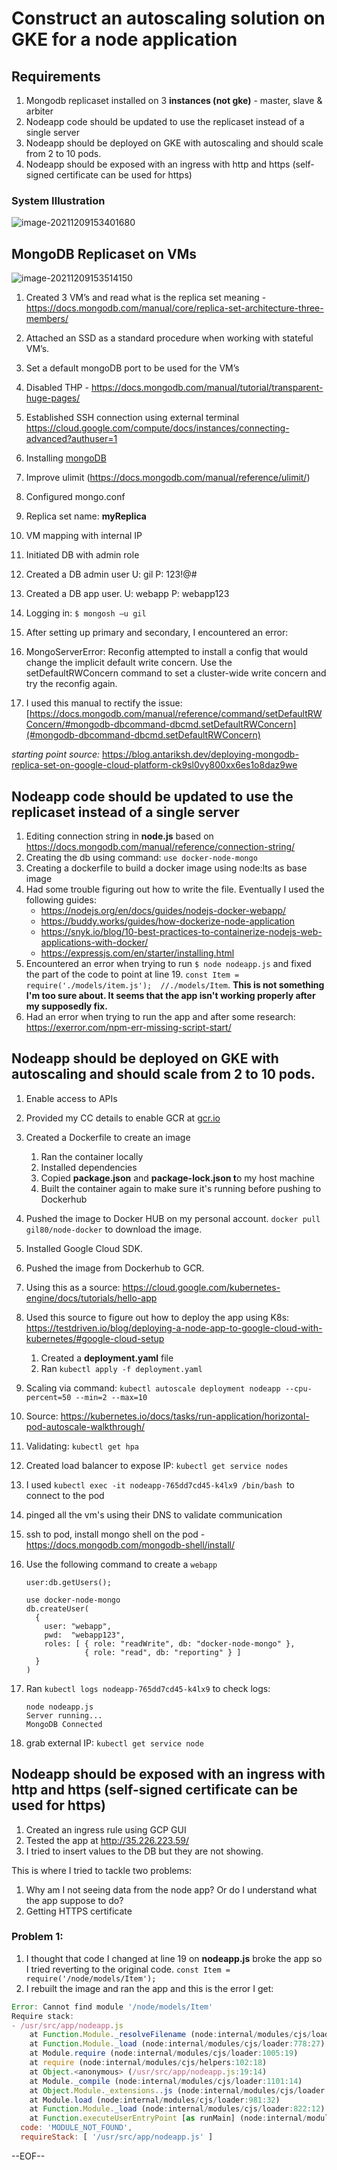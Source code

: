 # Construct an autoscaling solution on GKE for a node application


## Requirements

1. Mongodb replicaset installed on 3 **instances (not gke)** - master, slave & arbiter
2. Nodeapp code should be updated to use the replicaset instead of a single server
3. Nodeapp should be deployed on GKE with autoscaling and should scale from 2 to 10 pods.
4. Nodeapp should be exposed with an ingress with http and https (self-signed certificate can be used for https)

### System Illustration
<img src="https://i.ibb.co/6PQ1Qy2/image-20211209153401680.png" alt="image-20211209153401680" border="0">



## MongoDB Replicaset on VMs

<img src="https://i.ibb.co/197BFm7/image-20211209153514150.png" alt="image-20211209153514150" border="0">


1. Created 3 VM’s and read what is the replica set meaning - https://docs.mongodb.com/manual/core/replica-set-architecture-three-members/

2. Attached an SSD as a standard procedure when working with stateful VM’s.

3. Set a default mongoDB port to be used for the VM’s

4. Disabled THP - https://docs.mongodb.com/manual/tutorial/transparent-huge-pages/

5. Established SSH connection using external terminal https://cloud.google.com/compute/docs/instances/connecting-advanced?authuser=1

6. Installing [mongoDB](https://docs.mongodb.com/manual/administration/install-on-linux/)

7. Improve ulimit (https://docs.mongodb.com/manual/reference/ulimit/)

8. Configured mongo.conf

9. Replica set name: **myReplica**

10. VM mapping with internal IP

11. Initiated DB with admin role

12. Created a DB admin user U: gil P: 123!@#

13. Created a DB app user. U: webapp P: webapp123

14. Logging in: `$ mongosh –u gil`
    
15. After setting up primary and secondary, I encountered an error:

16. MongoServerError: Reconfig attempted to install a config that would change the implicit default write concern. Use the setDefaultRWConcern command to set a cluster-wide write concern and try the reconfig again.

17. I used this manual to rectify the issue: [https://docs.mongodb.com/manual/reference/command/setDefaultRWConcern/#mongodb-dbcommand-dbcmd.setDefaultRWConcern](#mongodb-dbcommand-dbcmd.setDefaultRWConcern)



*starting point source:* https://blog.antariksh.dev/deploying-mongodb-replica-set-on-google-cloud-platform-ck9sl0vy800xx6es1o8daz9we




## Nodeapp code should be updated to use the replicaset instead of a single server



1. Editing connection string in **node.js** based on https://docs.mongodb.com/manual/reference/connection-string/
2. Creating the db using command: `use docker-node-mongo`
3. Creating a dockerfile to build a docker image using node:lts as base image
4. Had some trouble figuring out how to write the file. Eventually I used the following guides:
   - https://nodejs.org/en/docs/guides/nodejs-docker-webapp/
   - https://buddy.works/guides/how-dockerize-node-application
   - https://snyk.io/blog/10-best-practices-to-containerize-nodejs-web-applications-with-docker/
   - https://expressjs.com/en/starter/installing.html
5. Encountered an error when trying to run `$ node nodeapp.js` and fixed the part of the code to point at line 19. `const Item = require('./models/item.js');  //./models/Item`. **This is not something I'm too sure about. It seems that the app isn't working properly after my supposedly fix.**
6. Had an error when trying to run the app and after some research: https://exerror.com/npm-err-missing-script-start/




## Nodeapp should be deployed on GKE with autoscaling and should scale from 2 to 10 pods.



1. Enable access to APIs

2. Provided my CC details to enable GCR at [gcr.io]()

3. Created a Dockerfile to create an image

   1. Ran the container locally
   2. Installed dependencies
   3. Copied **package.json** and **package-lock.json t**o my host machine
   4. Built the container again to make sure it's running before pushing to Dockerhub

4. Pushed the image to Docker HUB on my personal account. `docker pull gil80/node-docker` to download the image.

5. Installed Google Cloud SDK.

6. Pushed the image from Dockerhub to GCR.

7. Using this as a source: https://cloud.google.com/kubernetes-engine/docs/tutorials/hello-app

8. Used this source to figure out how to deploy the app using K8s: https://testdriven.io/blog/deploying-a-node-app-to-google-cloud-with-kubernetes/#google-cloud-setup

   1. Created a **deployment.yaml** file
   2. Ran `kubectl apply -f deployment.yaml`

9. Scaling via command: `kubectl autoscale deployment nodeapp --cpu-percent=50 --min=2 --max=10`

10. Source: https://kubernetes.io/docs/tasks/run-application/horizontal-pod-autoscale-walkthrough/

11. Validating: `kubectl get hpa`

12. Created load balancer to expose IP: `kubectl get service nodes`

13. I used `kubectl exec -it nodeapp-765dd7cd45-k4lx9 /bin/bash `to connect to the pod

14. pinged all the vm's using their DNS to validate communication

15. ssh to pod, install mongo shell on the pod - https://docs.mongodb.com/mongodb-shell/install/

16. Use the following command to create a `webapp` 

    ```
    user:db.getUsers();
    
    use docker-node-mongo
    db.createUser(
      {
        user: "webapp",
        pwd:  "webapp123",
        roles: [ { role: "readWrite", db: "docker-node-mongo" },
                 { role: "read", db: "reporting" } ]
      }
    )
    ```

17. Ran `kubectl logs nodeapp-765dd7cd45-k4lx9` to check logs:

    ```nodeapp.js@1.0.0 start
    node nodeapp.js
    Server running...
    MongoDB Connected
    ```

18. grab external IP:  `kubectl get service node`




## Nodeapp should be exposed with an ingress with http and https (self-signed certificate can be used for https)


1. Created an ingress rule using GCP GUI
2. Tested the app at http://35.226.223.59/
3. I tried to insert values to the DB but they are not showing. 



This is where I tried to tackle two problems:

1. Why am I not seeing data from the node app? Or do I understand what the app suppose to do?
2. Getting HTTPS certificate



### Problem 1:

1. I thought that code I changed at line 19 on **nodeapp.js** broke the app so I tried reverting to the original code. `const Item = require('/node/models/Item');`
2. I rebuilt the image and ran the app and this is the error I get:

```js
Error: Cannot find module '/node/models/Item'
Require stack:
- /usr/src/app/nodeapp.js
    at Function.Module._resolveFilename (node:internal/modules/cjs/loader:933:15)
    at Function.Module._load (node:internal/modules/cjs/loader:778:27)
    at Module.require (node:internal/modules/cjs/loader:1005:19)
    at require (node:internal/modules/cjs/helpers:102:18)
    at Object.<anonymous> (/usr/src/app/nodeapp.js:19:14)
    at Module._compile (node:internal/modules/cjs/loader:1101:14)
    at Object.Module._extensions..js (node:internal/modules/cjs/loader:1153:10)
    at Module.load (node:internal/modules/cjs/loader:981:32)
    at Function.Module._load (node:internal/modules/cjs/loader:822:12)
    at Function.executeUserEntryPoint [as runMain] (node:internal/modules/run_main:81:12) {
  code: 'MODULE_NOT_FOUND',
  requireStack: [ '/usr/src/app/nodeapp.js' ]
```


--EOF--




